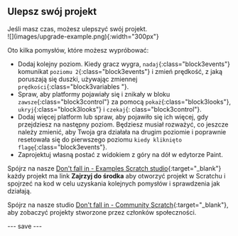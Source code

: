 ## Ulepsz swój projekt

<div style="display: flex; flex-wrap: wrap">
<div style="flex-basis: 200px; flex-grow: 1; margin-right: 15px;">
Jeśli masz czas, możesz ulepszyć swój projekt. 
</div>
<div>
![](images/upgrade-example.png){:width="300px"}
</div>
</div>

Oto kilka pomysłów, które możesz wypróbować:
- Dodaj kolejny poziom. Kiedy gracz wygra, `nadaj`{:class="block3events"} komunikat `poziomu 2`{:class="block3events"} i zmień prędkość, z jaką poruszają się duszki, używając zmiennej `prędkości`{:class="block3variables "}.
- Spraw, aby platformy pojawiały się i znikały w bloku `zawsze`{:class="block3control"} za pomocą `pokaż`{:class="block3looks"}, `ukryj`{:class="block3looks"} i `czekaj`{: class="block3control"}.
- Dodaj więcej platform lub spraw, aby pojawiło się ich więcej, gdy przejdziesz na następny poziom. Będziesz musiał rozważyć, co jeszcze należy zmienić, aby Twoja gra działała na drugim poziomie i poprawnie resetowała się do pierwszego poziomu `kiedy kliknięto flagę`{:class="block3events"}.
- Zaprojektuj własną postać z widokiem z góry na dół w edytorze Paint.

Spójrz na nasze [Don't fall in - Examples Scratch studio](https://scratch.mit.edu/studios/29599110){:target="_blank"} każdy projekt ma link **Zajrzyj do środka** aby otworzyć projekt w Scratchu i spojrzeć na kod w celu uzyskania kolejnych pomysłów i sprawdzenia jak działają.

Spójrz na nasze studio [Don't fall in - Community Scratch](https://scratch.mit.edu/studios/29601182){:target="_blank"}, aby zobaczyć projekty stworzone przez członków społeczności.

--- save ---
